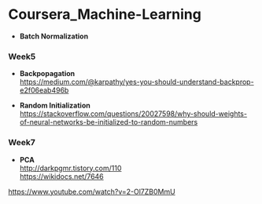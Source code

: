 # Coursera_Machine-Learning 

- **Batch Normalization**

### Week5
- **Backpopagation**  
<https://medium.com/@karpathy/yes-you-should-understand-backprop-e2f06eab496b>

- **Random Initialization**  
<https://stackoverflow.com/questions/20027598/why-should-weights-of-neural-networks-be-initialized-to-random-numbers>


### Week7
- **PCA**  
<http://darkpgmr.tistory.com/110>  
<https://wikidocs.net/7646>  






<https://www.youtube.com/watch?v=2-Ol7ZB0MmU>
